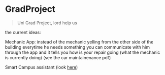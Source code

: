 # GradProject
> Uni Grad Project, lord help us

the current ideas:

Mechanic App: instead of the mechanic yelling from the other side of the building everytime he needs something you can communicate with him through the app and it tells you how is your repair going (what the mechanic is currently doing) (see the car maintainenance pdf)



Smart Campus assistant (look [here](/research.md))
